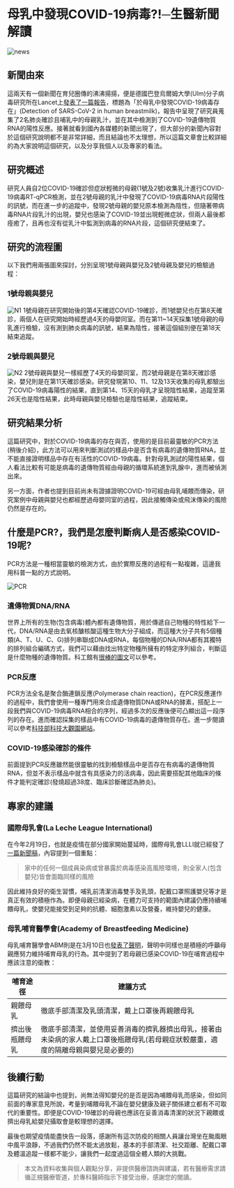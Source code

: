 # 母乳中發現COVID-19病毒?!─生醫新聞解讀

![news](https://i.imgur.com/eDVUStx.jpg)

## 新聞由來

這兩天有一個新聞在育兒圈傳的沸沸揚揚，便是德國巴登烏爾姆大學(Ulm)分子病毒研究所在Lancet上[發表了一篇報告](https://www.thelancet.com/journals/lancet/article/PIIS0140-6736(20)31181-8/fulltext)，標題為「於母乳中發現COVID-19病毒存在」(Detection of SARS-CoV-2 in human breastmilk)，報告中呈現了研究員蒐集了2名肺炎確診且哺乳中的母親乳汁，並在其中檢測到了COVID-19遺傳物質RNA的陽性反應。接著就看到國內各媒體的新聞出現了，但大部分的新聞內容對於這個研究說明都不是非常詳細，而且結論也不太理想，所以這篇文章會比較詳細的為大家說明這個研究，以及分享我個人以及專家的看法。

## 研究概述

研究人員自2位COVID-19確診但症狀輕微的母親(1號及2號)收集乳汁進行COVID-19病毒RT-qPCR檢測，並在2號母親的乳汁中發現了COVID-19病毒RNA片段陽性的訊號，而在進一步的追蹤中，發現2號母親的嬰兒原本檢測為陰性，但隨著帶病毒RNA片段乳汁的出現，嬰兒也感染了COVID-19並出現輕微症狀，但兩人最後都痊癒了，且再也沒有從乳汁中監測到病毒的RNA片段，這個研究便結束了。

## 研究的流程圖

以下我們用兩張圖來探討，分別呈現1號母親與嬰兒及2號母親及嬰兒的檢驗過程：

### 1號母親與嬰兒

![N1](https://i.imgur.com/FRvMD4l.png)
1號母親在研究開始後的第4天確認COVID-19確診，而1號嬰兒也在第8天確診，兩個人在研究開始時經歷過4天的母嬰同室。而在第11~14天採集1號母親的母乳進行檢驗，沒有測到肺炎病毒的訊號，結果為陰性，接著這個組別便在第18天結束追蹤。

### 2號母親與嬰兒

![N2](https://i.imgur.com/k0EOGY5.png)
2號母親與嬰兒一樣經歷了4天的母嬰同室，而2號母親是在第8天確診感染，嬰兒則是在第11天確診感染。研究發現第10、11、12及13天收集的母乳都驗出了COVID-19病毒陽性的結果，直到第14、15天的母乳才呈現陰性結果，追蹤至第26天也是陰性結果，此時母親與嬰兒檢驗也是陰性結果，追蹤結束。

## 研究結果分析

這篇研究中，對於COVID-19病毒的存在與否，使用的是目前最靈敏的PCR方法(稍後介紹)，此方法可以用來判斷測試的樣品中是否含有病毒的遺傳物質RNA，並不能直接證明樣品中存在有活性的COVID-19病毒。針對母乳測試的陽性結果，個人看法比較有可能是病毒的遺傳物質經由母親的循環系統進到乳腺中，進而被偵測出來。

另一方面，作者也提到目前尚未有證據證明COVID-19可經由母乳哺餵而傳染，研究案例中母親與嬰兒也都經歷過母嬰同室的過程，因此接觸傳染或飛沫傳染的風險仍然是存在的。

## 什麼是PCR?，我們是怎麼判斷病人是否感染COVID-19呢?

PCR方法是一種相當靈敏的檢測方式，由於實際反應的過程有一點複雜，這邊我用科普一點的方式說明。

![PCR](https://i.imgur.com/DGmsWwe.png)

### 遺傳物質DNA/RNA

世界上所有的生物(包含病毒)體內都有遺傳物質，用於傳遞自己物種的特性給下一代，DNA/RNA是由去氧核醣核酸這種生物大分子組成，而這種大分子共有5個種類(A、T、U、C、G)排列串聯成DNA或RNA，每個物種的DNA/RNA都有其獨特的排列組合編碼方式，我們可以藉由找出特定物種所擁有的特定序列組合，判斷這是什麼物種的遺傳物質。科工館有[很棒的圖文](http://biotech.nstm.gov.tw/LifeScienceConcept/SpiralC/Spiral05.htm)可以參考。

### PCR反應

PCR方法全名是聚合酶連鎖反應(Polymerase chain reaction)，在PCR反應運作的過程中，我們會使用一種專門用來合成遺傳物質DNA或RNA的酵素，搭配上一段我們與COVID-19病毒RNA相合的序列，經過多次的反應後便可凸顯出這一段序列的存在。進而確認採集的樣品中有COVID-19病毒的遺傳物質存在。進一步閱讀可以參考[科技部科技大觀園網站](https://scitechvista.nat.gov.tw/c/sWM4.htm)。

### COVID-19感染確診的條件

前面提到PCR反應雖然能很靈敏的找到檢驗樣品中是否存在有病毒的遺傳物質RNA，但並不表示樣品中就含有具感染力的活病毒，因此需要搭配其他臨床的條件才能判定確診(發燒超過38度、臨床診斷確認為肺炎)。

## 專家的建議

### 國際母乳會(La Leche League International)

在今年2月19日，也就是疫情在部分國家開始蔓延時，國際母乳會LLLI就已經發了[一篇新聞稿](https://www.llli.org/continuing-to-nurse-your-baby-through-coronavirus-traditional-chinese/)，內容提到一個重點：

>家中的任何一個成員染病或曾暴露於病毒感染高風險環境，則全家人(包含嬰兒)皆會面臨同樣的風險

因此維持良好的衛生習慣，哺乳前清潔消毒雙手及乳頭，配戴口罩照護嬰兒等才是真正有效的積極作為。即便母親已經染病，在體力可支持的範圍內建議仍應持續哺餵母乳，使嬰兒能接受到足夠的抗體、細胞激素以及營養，維持嬰兒的健康。

### 母乳哺育醫學會(Academy of Breastfeeding Medicine)

母乳哺育醫學會ABM則是在3月10日也[發表了聲明](https://www.bfmed.org/abm-statement-coronavirus)，聲明中同樣也是積極的呼籲母親應努力維持哺育母乳的行為。其中提到了若母親已感染COVID-19在哺育過程中應該注意的衛教：

哺育途徑|建議方式
---|---
親餵母乳|徹底手部清潔及乳頭清潔，戴上口罩後再親餵母乳
擠出後瓶餵母乳|徹底手部清潔，並使用妥善消毒的擠乳器擠出母乳，接著由未染病的家人戴上口罩後瓶餵母乳(若母親症狀較嚴重，適度的隔離母親與嬰兒是必要的)

## 後續行動

這篇研究的結論中也提到，尚無法得知嬰兒的是否是因為哺餵母乳而感染，但如同前面的專家意見所說，考量到哺餵母乳不論在嬰兒健康及親子關係建立都有不可取代的重要性。即便是COVID-19確診的母親也應該在妥善消毒清潔的狀況下親餵或擠出母乳給嬰兒攝取會是較理想的選擇。

最後也期望疫情能盡快告一段落，感謝所有這次防疫的相關人員讓台灣坐在颱風眼中風平浪靜，不過我們仍然不能太過放鬆，基本的手部清潔、社交距離、配戴口罩及體溫追蹤一樣都不能少，讓我們一起度過這個全體人類的大挑戰。

>本文為資料收集與個人觀點分享，非提供醫療諮詢與建議，若有醫療需求請循正規醫療管道，於專科醫師指示下接受治療，感謝您的閱讀。
